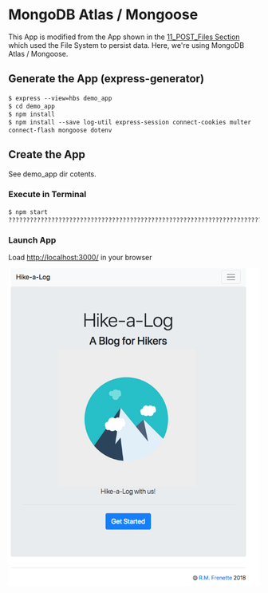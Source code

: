 # MongoDB Atlas / Mongoose
This App is modified from the App shown in the [11_POST_Files Section](https://github.com/RobertFrenette/E-31_Spring_2018/tree/master/11_POST_Files) which used the File System to persist data. Here, we're using MongoDB Atlas / Mongoose.


## Generate the App (express-generator)
```
$ express --view=hbs demo_app
$ cd demo_app
$ npm install
$ npm install --save log-util express-session connect-cookies multer connect-flash mongoose dotenv
```
## Create the App 

See demo_app dir cotents.

### Execute in Terminal
```
$ npm start
?????????????????????????????????????????????????????????????????????????????????????
```

### Launch App
Load [http://localhost:3000/](http://localhost:3000/) in your browser


![Screen Shot](img/img1.png?raw=true "Screen Shot")
